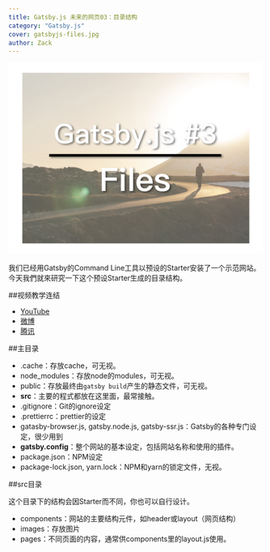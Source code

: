 ```yaml
---
title: Gatsby.js 未来的网页03：目录结构
category: "Gatsby.js"
cover: gatsbyjs-files.jpg
author: Zack
---
```


![Gatsby.js目录结构](gatsbyjs-files.jpg)

我们已经用Gatsby的Command Line工具以预设的Starter安装了一个示范网站。今天我們就來研究一下这个预设Starter生成的目录结构。

##视频教学连结
* [YouTube](https://youtu.be/7q6gAOu2zM4)
* [微博](https://weibo.com/1736214117/GEhdAspDL)
* [腾讯](https://v.qq.com/x/page/m0750ym86qa.html)

##主目录

* .cache：存放cache，可无视。
* node_modules：存放node的modules，可无视。
* public：存放最终由`gatsby build`产生的静态文件，可无视。
* **src**：主要的程式都放在这里面，最常接触。
* .gitignore：Git的ignore设定
* .prettierrc：prettier的设定
* gatasby-browser.js, gatsby.node.js, gatsby-ssr.js：Gatsby的各种专门设定，很少用到
* **gatsby.config**：整个网站的基本设定，包括网站名称和使用的插件。
* package.json：NPM设定
* package-lock.json, yarn.lock：NPM和yarn的锁定文件，无视。

##src目录

这个目录下的结构会因Starter而不同，你也可以自行设计。

* components：网站的主要结构元件，如header或layout（网页结构）
* images：存放图片
* pages：不同页面的内容，通常供components里的layout.js使用。
